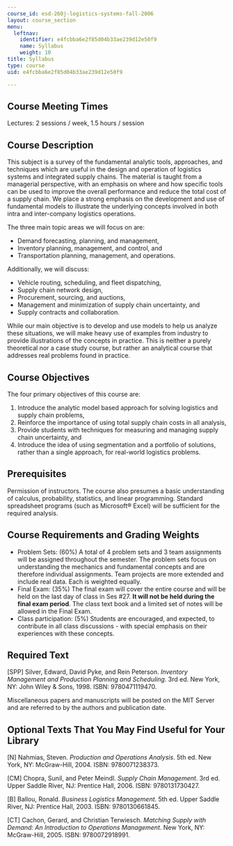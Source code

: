 ```yaml
---
course_id: esd-260j-logistics-systems-fall-2006
layout: course_section
menu:
  leftnav:
    identifier: e4fcbba6e2f85d04b33ae239d12e50f9
    name: Syllabus
    weight: 10
title: Syllabus
type: course
uid: e4fcbba6e2f85d04b33ae239d12e50f9

---
```


Course Meeting Times
--------------------

Lectures: 2 sessions / week, 1.5 hours / session

Course Description
------------------

This subject is a survey of the fundamental analytic tools, approaches, and techniques which are useful in the design and operation of logistics systems and integrated supply chains. The material is taught from a managerial perspective, with an emphasis on where and how specific tools can be used to improve the overall performance and reduce the total cost of a supply chain. We place a strong emphasis on the development and use of fundamental models to illustrate the underlying concepts involved in both intra and inter-company logistics operations.

The three main topic areas we will focus on are:

*   Demand forecasting, planning, and management,
*   Inventory planning, management, and control, and
*   Transportation planning, management, and operations.

Additionally, we will discuss:

*   Vehicle routing, scheduling, and fleet dispatching,
*   Supply chain network design,
*   Procurement, sourcing, and auctions,
*   Management and minimization of supply chain uncertainty, and
*   Supply contracts and collaboration.

While our main objective is to develop and use models to help us analyze these situations, we will make heavy use of examples from industry to provide illustrations of the concepts in practice. This is neither a purely theoretical nor a case study course, but rather an analytical course that addresses real problems found in practice.

Course Objectives
-----------------

The four primary objectives of this course are:

1.  Introduce the analytic model based approach for solving logistics and supply chain problems,
2.  Reinforce the importance of using total supply chain costs in all analysis,
3.  Provide students with techniques for measuring and managing supply chain uncertainty, and
4.  Introduce the idea of using segmentation and a portfolio of solutions, rather than a single approach, for real-world logistics problems.

Prerequisites
-------------

Permission of instructors. The course also presumes a basic understanding of calculus, probability, statistics, and linear programming. Standard spreadsheet programs (such as Microsoft® Excel) will be sufficient for the required analysis.

Course Requirements and Grading Weights
---------------------------------------

*   Problem Sets: (60%) A total of 4 problem sets and 3 team assignments will be assigned throughout the semester. The problem sets focus on understanding the mechanics and fundamental concepts and are therefore individual assignments. Team projects are more extended and include real data. Each is weighted equally.
*   Final Exam: (35%) The final exam will cover the entire course and will be held on the last day of class in Ses #27. **It will not be held during the final exam period**. The class text book and a limited set of notes will be allowed in the Final Exam.
*   Class participation: (5%) Students are encouraged, and expected, to contribute in all class discussions - with special emphasis on their experiences with these concepts.

Required Text
-------------

\[SPP\] Silver, Edward, David Pyke, and Rein Peterson. _Inventory Management and Production Planning and Scheduling_. 3rd ed. New York, NY: John Wiley & Sons, 1998. ISBN: 9780471119470.

Miscellaneous papers and manuscripts will be posted on the MIT Server and are referred to by the authors and publication date.

Optional Texts That You May Find Useful for Your Library
--------------------------------------------------------

\[N\] Nahmias, Steven. _Production and Operations Analysis_. 5th ed. New York, NY: McGraw-Hill, 2004. ISBN: 9780071238373.

\[CM\] Chopra, Sunil, and Peter Meindl. _Supply Chain Management_. 3rd ed. Upper Saddle River, NJ: Prentice Hall, 2006. ISBN: 9780131730427.

\[B\] Ballou, Ronald. _Business Logistics Management_. 5th ed. Upper Saddle River, NJ: Prentice Hall, 2003. ISBN: 9780130661845.

\[CT\] Cachon, Gerard, and Christian Terwiesch. _Matching Supply with Demand: An Introduction to Operations Management_. New York, NY: McGraw-Hill, 2005. ISBN: 9780072918991.